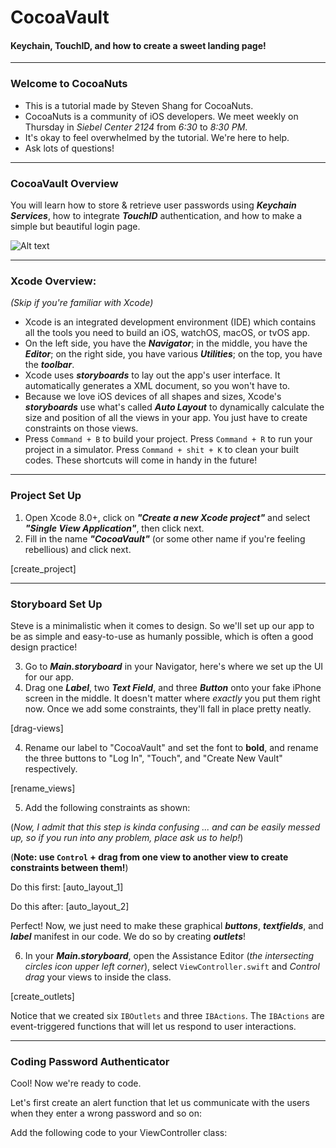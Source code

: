 # CocoaVault
#### Keychain, TouchID, and how to create a sweet landing page!

---

### Welcome to CocoaNuts

- This is a tutorial made by Steven Shang for CocoaNuts.
- CocoaNuts is a community of iOS developers. We meet weekly on Thursday in *Siebel Center 2124* from *6:30* to *8:30 PM*.
- It's okay to feel overwhelmed by the tutorial. We're here to help. 
- Ask lots of questions!

---

### CocoaVault Overview

You will learn how to store & retrieve user passwords using ***Keychain Services***, how to integrate ***TouchID*** authentication, and how to make a simple but beautiful login page.

![Alt text](https://github.com/sstevenshang/CocoaVaultDemo/blob/master/GIFs/demo.gif)

---

### Xcode Overview:
*(Skip if you're familiar with Xcode)*

- Xcode is an integrated development environment (IDE) which contains all the tools you need to build an iOS, watchOS, macOS, or tvOS app.
- On the left side, you have the ***Navigator***; in the middle, you have the ***Editor***; on the right side, you have various ***Utilities***; on the top, you have the ***toolbar***.
- Xcode uses ***storyboards*** to lay out the app's user interface. It automatically generates a XML document, so you won't have to. 
- Because we love iOS devices of all shapes and sizes, Xcode's ***storyboards*** use what's called ***Auto Layout*** to dynamically calculate the size and position of all the views in your app. You just have to create constraints on those  views.
- Press `Command + B` to build your project. Press `Command + R` to run your project in a simulator. Press `Command + shit + K` to clean your built codes. These shortcuts will come in handy in the future!

---


### Project Set Up

1. Open Xcode 8.0+, click on ***"Create a new Xcode project"*** and select ***"Single View Application"***, then click next.
2. Fill in the name ***"CocoaVault"*** (or some other name if you're feeling rebellious) and click next.

[create_project]

---

### Storyboard Set Up

Steve is a minimalistic when it comes to design. So we'll set up our app to be as simple and easy-to-use as humanly possible, which is often a good design practice!

3. Go to ***Main.storyboard*** in your Navigator, here's where we set up the UI for our app.
4. Drag one ***Label***, two ***Text Field***, and three ***Button*** onto your fake iPhone screen in the middle. It doesn't matter where *exactly* you put them right now. Once we add some constraints, they'll fall in place pretty neatly.

[drag-views]

4. Rename our label to "CocoaVault" and set the font to **bold**, and rename the three buttons to "Log In", "Touch", and "Create New Vault" respectively.

[rename_views]

5. Add the following constraints as shown:

(*Now, I admit that this step is kinda confusing ... and can be easily messed up, so if you run into any problem, place ask us to help!*)

(**Note: use `Control` + drag from one view to another view to create constraints between them!**)

Do this first: [auto_layout_1]

Do this after: [auto_layout_2]

Perfect! Now, we just need to make these graphical ***buttons***, ***textfields***, and ***label*** manifest in our code. We do so by creating ***outlets***!

6. In your ***Main.storyboard***, open the Assistance Editor (*the intersecting circles icon upper left corner*), select `ViewController.swift` and *Control drag* your views to inside the class.

[create_outlets]

Notice that we created six `IBOutlets` and three `IBActions`. The `IBActions` are event-triggered functions that will let us respond to user interactions.

---

### Coding Password Authenticator

Cool! Now we're ready to code.

Let's first create an alert function that let us communicate with the users when they enter a wrong password and so on:

Add the following code to your ViewController class:
